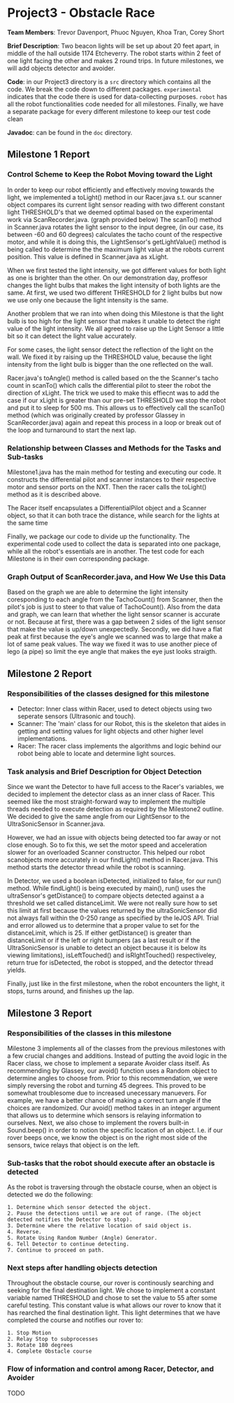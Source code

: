 Project3 - Obstacle Race
========================

**Team Members**: Trevor Davenport, Phuoc Nguyen, Khoa Tran, Corey Short  

**Brief Description**: Two beacon lights will be set up about 20 feet apart, in middle of the hall outside
1174 Etcheverry. The robot starts within 2 feet of one light facing the other and makes 2 round trips. In future 
milestones, we will add objects detector and avoider.   

**Code**: in our Project3 directory is a `src` directory which contains all the code. We break the code down to 
different packages. `experimental` indicates that the code there is used for data-collecting purposes. `robot` has 
all the robot functionalities code needed for all milestones. Finally, we have a separate package for every different 
milestone to keep our test code clean   

**Javadoc**: can be found in the `doc` directory.

## Milestone 1 Report    

### Control Scheme to Keep the Robot Moving toward the Light     

In order to keep our robot efficiently and effectively moving towards the light, 
we implemented a toLight() method in our Racer.java s.t. our scanner object compares
its current light sensor reading with two different constant light THRESHOLD's that we
deemed optimal based on the experimental work via ScanRecorder.java. (graph provided below)
The scanTo() method in Scanner.java rotates the light sensor to the input degree, (in our
case, its between -60 and 60 degrees) calculates the tacho count of the respective motor,
and while it is doing this, the LightSensor's getLightValue() method is being called to
determine the the maximum light value at the robots current position. This value is defined
in Scanner.java as xLight. 

When we first tested the light intensity, we got different values for both light as one is 
brighter than the other. On our demonstration day, proffesor changes the light bulbs that makes
the light intensity of both lights are the same. At first, we used two different THRESHOLD for
2 light bulbs but now we use only one because the light intensity is the same.

Another problem that we ran into when doing this Milestone is that the light bulb is too high for 
the light sensor that makes it unable to detect the right value of the light intensity. We all 
agreed to raise up the Light Sensor a little bit so it can detect the light value accurately.

For some cases, the light sensor detect the reflection of the light on the wall. We fixed it by
raising up the THRESHOLD value, because the light intensity from the light bulb is bigger than
the one reflected on the wall.

Racer.java's toAngle() method is called based on the the Scanner's
tacho count in scanTo() which calls the differential pilot to steer the robot the direction
of xLight. The trick we used to make this effiecnt was to add the case if our xLight is
greater than our pre-set THRESHOLD we stop the robot and put it to sleep for 500 ms. This
allows us to effectively call the scanTo() method (which was originally created by professor
Glassey in ScanRecorder.java) again and repeat this process in a loop or break out of the loop and turnaround to 
start the next lap.

### Relationship between Classes and Methods for the Tasks and Sub-tasks    

Milestone1.java has the main method for testing and executing our code. It constructs the
differential pilot and scanner instances to their respective motor and sensor ports on the
NXT. Then the racer calls the toLight() method as it is described above.

The Racer itself encapsulates a DifferentialPilot object and a Scanner object, so that it 
can both trace the distance, while search for the lights at the same time

Finally, we package our code to divide up the functionality. The experimental code used to 
collect the data is separated into one package, while all the robot's essentials are in 
another. The test code for each Milestone is in their own corresponding package.

### Graph Output of ScanRecorder.java, and How We Use this Data   
Based on the graph we are able to determine the light intensity coresponding to each angle
from the TachoCount() from Scanner, then the pilot's job is just to steer to that value of
TachoCount(). Also from the data and graph, we can learn that whether the light sensor scanner
is accurate or not. Because at first, there was a gap between 2 sides of the light sensor
that make the value is up/down unexpectedly. Secondly, we did have a flat peak at first because
the eye's angle we scanned was to large that make a lot of same peak values. The way we fixed
it was to use another piece of lego (a pipe) so limit the eye angle that makes the eye just
looks straigth.     

## Milestone 2 Report   
### Responsibilities of the classes designed for this milestone   
* Detector: Inner class within Racer, used to detect objects using two seperate sensors (Ultrasonic and touch).
* Scanner: The 'main' class for our Robot, this is the skeleton that aides in getting and setting values for light objects and other higher level implementations.
* Racer: The racer class implements the algorithms and logic behind our robot being able to locate and determine light sources.

### Task analysis and Brief Description for Object Detection  
Since we want the Detector to have full access to the Racer's variables, we decided to implement
the detector class as an inner class of Racer. This seemed like the most straight-forward way to
implement the multiple threads needed to execute detection as required by the Milestone2 outline. We 
decided to give the same angle from our LightSensor to the UltraSonicSensor in Scanner.java.   

However, we had an issue with objects being detected too far away or not close enough. 
So to fix this, we set the motor speed and acceleration slower for an overloaded Scanner constructor. 
This helped our robot scanobjects more accurately in our findLight() method in Racer.java. 
This method starts the detector thread while the robot is scanning.    

In Detector, we used a boolean isDetected, initialized to false, for our run() method. 
While findLight() is being executed by main(), run() uses the ultraSensor's getDistance() 
to compare objects detected against a a threshold we set called distanceLimit. 
We were not really sure how to set this limit at first because the values 
returned by the ultraSonicSensor did not always fall within the 0-250 range as specified by the leJOS API.
Trial and error allowed us to determine that a proper value to set for the distanceLimit, which is 25.
If either getDistance() is greater than distanceLimit or if the left or right bumpers (as a last result
or if the UltraSonicSensor is unable to detect an object because it is below its viewing limitations),
isLeftTouched() and isRIghtTouched() respectiveley, return true for isDetected, the robot is stopped, and the
detector thread yields.   

Finally, just like in the first milestone, when the robot encounters the light, it stops, turns around, 
and finishes up the lap.   

## Milestone 3 Report   
### Responsibilities of the classes in this milestone   
Milestone 3 implements all of the classes from the previous milestones with a few crucial changes and additions. Instead of putting the avoid logic
in the Racer class, we chose to implement a separate Avoider class itself. As recommending by Glassey, our avoid() function uses a Random object
to determine angles to choose from. Prior to this recommendation, we were simply reversing the robot and turning 45 degrees. This proved to be
somewhat troublesome due to increased unecessary manuevers. For example, we have a better chance of making a correct turn angle if the choices are randomized.
Our avoid() method takes in an integer argument that allows us to determine which sensors is relaying information to ourselves. Next, we also chose to implement 
the rovers built-in Sound.beep() in order to notion the specific location of an object. I.e. if our rover beeps once, we know the object is on the right most side 
of the sensors, twice relays that object is on the left. 

### Sub-tasks that the robot should execute after an obstacle is detected   
As the robot is traversing through the obstacle course, when an object is detected we do the following:

    1. Determine which sensor detected the object.
    2. Pause the detections until we are out of range. (The object detected notifies the Detector to stop).
    3. Determine where the relative location of said object is.
    4. Reverse.
    5. Rotate Using Random Number (Angle) Generator.
    6. Tell Detector to continue detecting.
    7. Continue to proceed on path.

### Next steps after handling objects detection   
Throughout the obstacle course, our rover is continously searching and seeking for the final destination light.
We chose to implement a constant variable named THRESHOLD and chose to set the value to 55 after some careful testing.
This constant value is what allows our rover to know that it has rearched the final destination light. 
This light determines that we have completed the course and notifies our rover to:

    1. Stop Motion
    2. Relay Stop to subprocesses
    3. Rotate 180 degrees
    4. Complete Obstacle course


### Flow of information and control among Racer, Detector, and Avoider   
TODO
